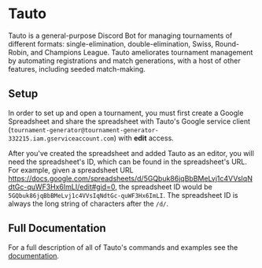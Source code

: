 # Tauto

Tauto is a general-purpose Discord Bot for managing tournaments of different formats: single-elimination, double-elimination, Swiss, Round-Robin, and Champions League. Tauto ameliorates tournament management by automating registrations and match generations, with a host of other features, including seeded match-making.

## Setup

In order to set up and open a tournament, you must first create a Google Spreadsheet and share the spreadsheet with Tauto's Google service client (`tournament-generator@tournament-generator-332215.iam.gserviceaccount.com`) with **edit** access.

After you've created the spreadsheet and added Tauto as an editor, you will need the spreadsheet's ID, which can be found in the spreadsheet's URL. For example, given a spreadsheet URL https://docs.google.com/spreadsheets/d/5GQbuk86jqBbBMeLvj1c4VVsIqNdtGc-quWF3Hx6ImLI/edit#gid=0, the spreadsheet ID would be `5GQbuk86jqBbBMeLvj1c4VVsIqNdtGc-quWF3Hx6ImLI`. The spreadsheet ID is always the long string of characters after the `/d/`.

## Full Documentation

For a full description of all of Tauto's commands and examples see the [documentation](https://www.github.com/camelwater/tauto/wiki).
